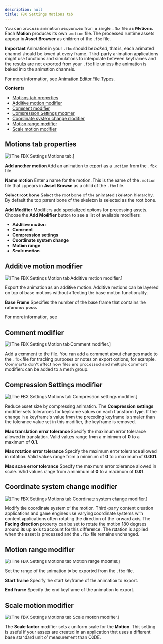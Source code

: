 ```yaml
---
description: null
title: FBX Settings Motions tab
---
```


You can process animation sequences from a single `.fbx` file as **Motions**. Each **Motion** produces its own `.motion` file. The processed runtime assets appear in **Asset Browser** as children of the `.fbx` file.

**Important**
Animation in your `.fbx` should be *baked*, that is, each animated channel should be keyed at every frame. Third-party animation applications might use functions and simulations to interpolate between keyframes and the results are not exported from your `.fbx` file unless the animation is baked into the animation channels.

For more information, see [Animation Editor File Types](/docs/user-guide/visualization/animation/character-editor/file-types.md).

**Contents**
+ [Motions tab properties](#fbx-settings-motions-tab-properties)
+ [Additive motion modifier](#w31aac15b9c11c15c15)
+ [Comment modifier](#w31aac15b9c11c15c17)
+ [Compression Settings modifier](#w31aac15b9c11c15c19)
+ [Coordinate system change modifier](#w31aac15b9c11c15c21)
+ [Motion range modifier](#w31aac15b9c11c15c23)
+ [Scale motion modifier](#w31aac15b9c11c15c25)

## Motions tab properties 

![\[The FBX Settings Motions tab.\]](/images/user-guide/fbx/ui-fbx-settings-motions-tab.png)

****Add another motion****
Add an animation to export as a `.motion` from the `.fbx` file.

****Name motion****
Enter a name for the motion. This is the name of the `.motion` file that appears in **Asset Browse** as a child of the `.fbx` file.

****Select root bone****
Select the root bone of the animated skeleton hierarchy. By default the top parent bone of the skeleton is selected as the root bone.

****Add Modifier****
Modifiers add specialized options for processing assets. Choose the **Add Modifier** button to see a list of available modifiers:
+ **Additive motion**
+ **Comment**
+ **Compression settings**
+ **Coordinate system change**
+ **Motion range**
+ **Scale motion**

## Additive motion modifier 

![\[The FBX Settings Motion tab Additive motion modifier.\]](/images/user-guide/fbx/ui-fbx-settings-motion-modifier-additive-motion.png)

Export the animation as an additive motion. Additive motions can be layered on top of base motions without affecting the base motion functionality.

****Base Frame****
Specifies the number of the base frame that contains the reference pose.

For more information, see

## Comment modifier 

![\[The FBX Settings Motion tab Comment modifier.\]](/images/user-guide/fbx/ui-fbx-settings-mesh-modifier-comment.png)

Add a comment to the file. You can add a comment about changes made to the `.fbx` file for tracking purposes or notes on export options, for example. Comments don't affect how files are processed and multiple comment modifiers can be added to a mesh group.

## Compression Settings modifier 

![\[The FBX Settings Motions tab Compression settings modifier.\]](/images/user-guide/fbx/ui-fbx-settings-motion-modifier-compression-settings.png)

Reduce asset size by compressing animation. The **Compression settings** modifier sets tolerances for keyframe values on each transform type. If the change in a keyframe's value from the preceding keyframe is smaller than the tolerance value set in this modifier, the keyframe is removed.

****Max translation error tolerance****
Specify the maximum error tolerance allowed in translation. Valid values range from a minimum of **0** to a maximum of **0.1**.

****Max rotation error tolerance****
Specify the maximum error tolerance allowed in rotation. Valid values range from a minimum of **0** to a maximum of **0.001**.

****Max scale error tolerance****
Specify the maximum error tolerance allowed in scale. Valid values range from a minimum of **0** to a maximum of **0.01**.

## Coordinate system change modifier 

![\[The FBX Settings Motions tab Coordinate system change modifier.\]](/images/user-guide/fbx/ui-fbx-settings-actor-modifier-coord-sys-change.png)

Modify the coordinate system of the motion. Third-party content creation applications and game engines use varying coordinate systems with content applications often rotating the direction of the forward axis. The **Facing direction** property can be set to rotate the motion 180 degrees around its up axis to account for this difference. The rotation is applied when the asset is processed and the `.fbx` file remains unchanged.

## Motion range modifier 

![\[The FBX Settings Motions tab Motion range modifier.\]](/images/user-guide/fbx/ui-fbx-settings-motion-modifier-motion-range.png)

Set the range of the animation to be exported from the `.fbx` file.

****Start frame****
Specify the start keyframe of the animation to export.

****End frame****
Specify the end keyframe of the animation to export.

## Scale motion modifier 

![\[The FBX Settings Motions tab Scale motion modifier.\]](/images/user-guide/fbx/ui-fbx-settings-motion-modifier-scale-motion.png)

The **Scale factor** modifier sets a uniform scale for the **Motion**. This setting is useful if your assets are created in an application that uses a different base standard unit of measurement than O3DE.
